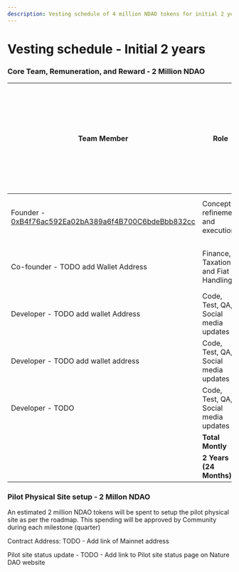 ```yaml
---
description: Vesting schedule of 4 million NDAO tokens for initial 2 year
---
```


# Vesting schedule - Initial 2 years

### Core Team, Remuneration, and Reward - 2 Million NDAO



| Team Member                                                                                                                        | Role                                          | NDAO Remuneration transfered every month from community treasury contract to team members personal wallet |                                     |
| ---------------------------------------------------------------------------------------------------------------------------------- | --------------------------------------------- | --------------------------------------------------------------------------------------------------------- | ----------------------------------- |
| Founder - [0xB4f76ac592Ea02bA389a6f4B700C6bdeBbb832cc](https://polygonscan.com/address/0xB4f76ac592Ea02bA389a6f4B700C6bdeBbb832cc) | Concept refinement and execution              | 33,000                                                                                                    | TODO - Add personal wallet address  |
|                                                                                                                                    |                                               |                                                                                                           |                                     |
| Co-founder - TODO add Wallet Address                                                                                               | Finance,  Taxation and Fiat Handling          | 20,000                                                                                                    | TODO - Add personal wallet address  |
| Developer - TODO add wallet Address                                                                                                | Code, Test, QA, Social media updates          | 10,000                                                                                                    | TODO - Add personal wallet address  |
| Developer - TODO add wallet address                                                                                                | Code, Test, QA, Social media updates          | 10,000                                                                                                    | TODO - Add personal wallet address  |
| Developer - TODO                                                                                                                   | Code, Test, QA, Social media updates          | 10,000                                                                                                    |                                     |
|                                                                                                                                    |                              **Total Montly** | **83,000**                                                                                                |                                     |
|                                                                                                                                    |              **2 Years (24 Months)**          | **1,992,000**                                                                                             |                                     |

### Pilot Physical Site setup - 2 Millon NDAO

An estimated 2 million NDAO tokens will be spent to setup the pilot physical site as per the roadmap. This spending will be approved by Community during each milestone (quarter)

Contract Address: TODO - Add link of Mainnet address

Pilot site status update - TODO - Add link to Pilot site status page on Nature DAO website

